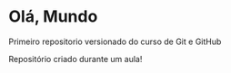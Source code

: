 # Olá, Mundo
 Primeiro repositorio versionado do curso de Git e GitHub

 Repositório criado durante um aula!